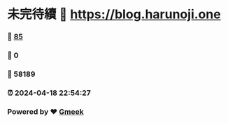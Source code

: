 # 未完待續 :link: https://blog.harunoji.one 
### :page_facing_up: [85](https://blog.harunoji.one/tag.html) 
### :speech_balloon: 0 
### :hibiscus: 58189 
### :alarm_clock: 2024-04-18 22:54:27 
### Powered by :heart: [Gmeek](https://github.com/Meekdai/Gmeek)
